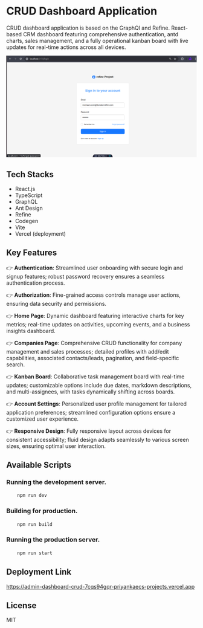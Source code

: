 # CRUD Dashboard Application
CRUD dashboard application is based on  the GraphQl and Refine. React-based CRM dashboard featuring comprehensive authentication, antd charts, sales management, and a fully operational kanban board with live updates for real-time actions across all devices.

![MasterHead](https://github.com/PRIYANKAec/Admin-dashboard-crud-app/blob/main/breezy-feet-grin/OutputImages/LoginPage.png)


## Tech Stacks 
 - React.js
- TypeScript
- GraphQL
- Ant Design
- Refine
- Codegen
- Vite
- Vercel (deployment)

## Key Features
👉 **Authentication**: Streamlined user onboarding with secure login and signup features; robust password recovery ensures a seamless authentication process.

👉 **Authorization**: Fine-grained access controls manage user actions, ensuring data security and permissions.

👉 **Home Page**: Dynamic dashboard featuring interactive charts for key metrics; real-time updates on activities, upcoming events, and a business insights dashboard.

👉 **Companies Page**: Comprehensive CRUD functionality for company management and sales processes; detailed profiles with add/edit capabilities, associated contacts/leads, pagination, and field-specific search.

👉 **Kanban Board**: Collaborative task management board with real-time updates; customizable options include due dates, markdown descriptions, and multi-assignees, with tasks dynamically shifting across boards.

👉 **Account Settings**: Personalized user profile management for tailored application preferences; streamlined configuration options ensure a customized user experience.

👉 **Responsive Design**: Fully responsive layout across devices for consistent accessibility; fluid design adapts seamlessly to various screen sizes, ensuring optimal user interaction.

## Available Scripts

### Running the development server.

```bash
    npm run dev
```

### Building for production.

```bash
    npm run build
```

### Running the production server.

```bash
    npm run start
```
## Deployment Link
 https://admin-dashboard-crud-7cqs94gqr-priyankaecs-projects.vercel.app
 
## License

MIT
